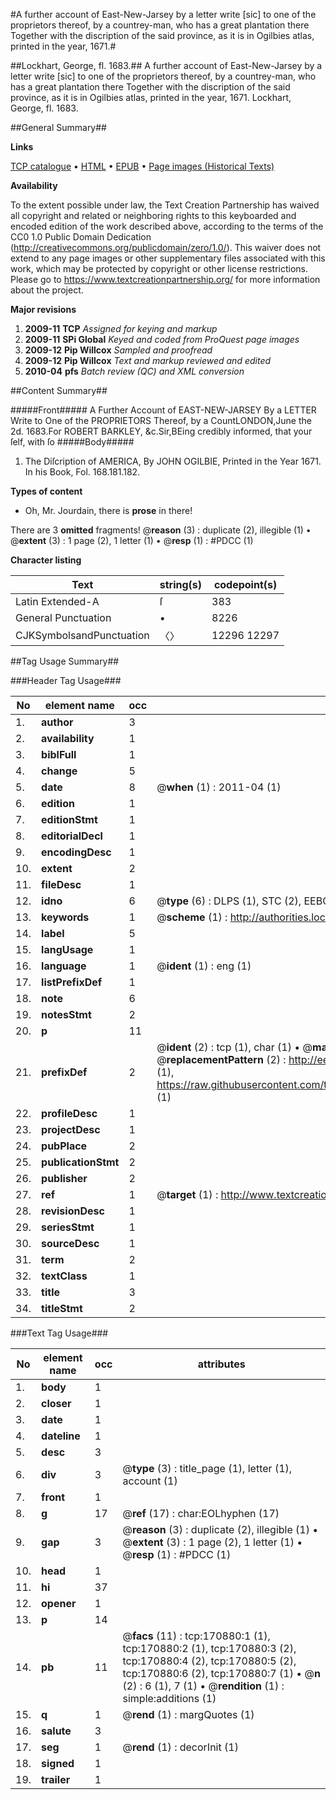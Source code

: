 #A further account of East-New-Jarsey by a letter write [sic] to one of the proprietors thereof, by a countrey-man, who has a great plantation there Together with the discription of the said province, as it is in Ogilbies atlas, printed in the year, 1671.#

##Lockhart, George, fl. 1683.##
A further account of East-New-Jarsey by a letter write [sic] to one of the proprietors thereof, by a countrey-man, who has a great plantation there Together with the discription of the said province, as it is in Ogilbies atlas, printed in the year, 1671.
Lockhart, George, fl. 1683.

##General Summary##

**Links**

[TCP catalogue](http://www.ota.ox.ac.uk/tcp/)  • 
[HTML](http://tei.it.ox.ac.uk/tcp/Texts-HTML/free/A88/A88410.html)  • 
[EPUB](http://tei.it.ox.ac.uk/tcp/Texts-EPUB/free/A88/A88410.epub) • 
[Page images (Historical Texts)](https://historicaltexts.jisc.ac.uk/eebo-99897508e)

**Availability**

To the extent possible under law, the Text Creation Partnership has waived all copyright and related or neighboring rights to this keyboarded and encoded edition of the work described above, according to the terms of the CC0 1.0 Public Domain Dedication (http://creativecommons.org/publicdomain/zero/1.0/). This waiver does not extend to any page images or other supplementary files associated with this work, which may be protected by copyright or other license restrictions. Please go to https://www.textcreationpartnership.org/ for more information about the project.

**Major revisions**

1. __2009-11__ __TCP__ *Assigned for keying and markup*
1. __2009-11__ __SPi Global__ *Keyed and coded from ProQuest page images*
1. __2009-12__ __Pip Willcox__ *Sampled and proofread*
1. __2009-12__ __Pip Willcox__ *Text and markup reviewed and edited*
1. __2010-04__ __pfs__ *Batch review (QC) and XML conversion*

##Content Summary##

#####Front#####
A Further Account of EAST-NEW-JARSEY By a LETTER Write to One of the PROPRIETORS Thereof, by a CountLONDON,June the 2d. 1683.For ROBERT BARKLEY, &c.Sir,BEing credibly informed, that your ſelf, with ſo
#####Body#####

1. The Diſcription of AMERICA, By JOHN OGILBIE, Printed in the Year 1671. In his Book, Fol. 168.181.182.

**Types of content**

  * Oh, Mr. Jourdain, there is **prose** in there!

There are 3 **omitted** fragments! 
 @__reason__ (3) : duplicate (2), illegible (1)  •  @__extent__ (3) : 1 page (2), 1 letter (1)  •  @__resp__ (1) : #PDCC (1)

**Character listing**


|Text|string(s)|codepoint(s)|
|---|---|---|
|Latin Extended-A|ſ|383|
|General Punctuation|•|8226|
|CJKSymbolsandPunctuation|〈〉|12296 12297|

##Tag Usage Summary##

###Header Tag Usage###

|No|element name|occ|attributes|
|---|---|---|---|
|1.|__author__|3||
|2.|__availability__|1||
|3.|__biblFull__|1||
|4.|__change__|5||
|5.|__date__|8| @__when__ (1) : 2011-04 (1)|
|6.|__edition__|1||
|7.|__editionStmt__|1||
|8.|__editorialDecl__|1||
|9.|__encodingDesc__|1||
|10.|__extent__|2||
|11.|__fileDesc__|1||
|12.|__idno__|6| @__type__ (6) : DLPS (1), STC (2), EEBO-CITATION (1), PROQUEST (1), VID (1)|
|13.|__keywords__|1| @__scheme__ (1) : http://authorities.loc.gov/ (1)|
|14.|__label__|5||
|15.|__langUsage__|1||
|16.|__language__|1| @__ident__ (1) : eng (1)|
|17.|__listPrefixDef__|1||
|18.|__note__|6||
|19.|__notesStmt__|2||
|20.|__p__|11||
|21.|__prefixDef__|2| @__ident__ (2) : tcp (1), char (1)  •  @__matchPattern__ (2) : ([0-9\-]+):([0-9IVX]+) (1), (.+) (1)  •  @__replacementPattern__ (2) : http://eebo.chadwyck.com/downloadtiff?vid=$1&page=$2 (1), https://raw.githubusercontent.com/textcreationpartnership/Texts/master/tcpchars.xml#$1 (1)|
|22.|__profileDesc__|1||
|23.|__projectDesc__|1||
|24.|__pubPlace__|2||
|25.|__publicationStmt__|2||
|26.|__publisher__|2||
|27.|__ref__|1| @__target__ (1) : http://www.textcreationpartnership.org/docs/. (1)|
|28.|__revisionDesc__|1||
|29.|__seriesStmt__|1||
|30.|__sourceDesc__|1||
|31.|__term__|2||
|32.|__textClass__|1||
|33.|__title__|3||
|34.|__titleStmt__|2||


###Text Tag Usage###

|No|element name|occ|attributes|
|---|---|---|---|
|1.|__body__|1||
|2.|__closer__|1||
|3.|__date__|1||
|4.|__dateline__|1||
|5.|__desc__|3||
|6.|__div__|3| @__type__ (3) : title_page (1), letter (1), account (1)|
|7.|__front__|1||
|8.|__g__|17| @__ref__ (17) : char:EOLhyphen (17)|
|9.|__gap__|3| @__reason__ (3) : duplicate (2), illegible (1)  •  @__extent__ (3) : 1 page (2), 1 letter (1)  •  @__resp__ (1) : #PDCC (1)|
|10.|__head__|1||
|11.|__hi__|37||
|12.|__opener__|1||
|13.|__p__|14||
|14.|__pb__|11| @__facs__ (11) : tcp:170880:1 (1), tcp:170880:2 (1), tcp:170880:3 (2), tcp:170880:4 (2), tcp:170880:5 (2), tcp:170880:6 (2), tcp:170880:7 (1)  •  @__n__ (2) : 6 (1), 7 (1)  •  @__rendition__ (1) : simple:additions (1)|
|15.|__q__|1| @__rend__ (1) : margQuotes (1)|
|16.|__salute__|3||
|17.|__seg__|1| @__rend__ (1) : decorInit (1)|
|18.|__signed__|1||
|19.|__trailer__|1||
